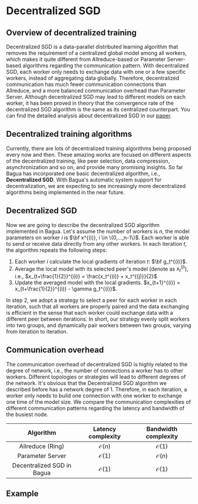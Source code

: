 
# Decentralized SGD


## Overview of decentralized training
Decentralized SGD is a data-parallel distributed learning algorithm that removes the requirement of a centralized global model among all workers, which makes it quite different from Allreduce-based or Parameter Server-based algorithms regarding the communication pattern. With decentralized SGD, each worker only needs to exchange data with one or a few specific workers, instead of aggregating data globally. Therefore, decentralized communication has much fewer communication connections than Allreduce, and a more balanced communication overhead than Parameter Server. Although decentralized SGD may lead to different models on each worker, it has been proved in theory that the convergence rate of the decentralized SGD algorithm is the same as its centralized counterpart. You can find the detailed analysis about decentralized SGD in our [paper](https://arxiv.org/abs/1705.09056).


## Decentralized training algorithms

Currently, there are lots of decentralized training algorithms being proposed every now and then. These amazing works are focused on different aspects of the decentralized training, like peer selection, data compression, asynchronization and so on, and provide many promising insights. So far Bagua has incorporated one basic decentralized algorithm, i.e., **Decentralized SGD**. With Bagua's automatic system support for decentralization, we are expecting to see increasingly more decentralized algorithms being implemented in the near future.

## Decentralized SGD

Now we are going to describe the decentralized SGD algorithm implemented in Bagua. Let's assume the number of workers is $n$, the model parameters on worker $i$ is $\bf x^{(i)}, i \in \{0,...,n-1\}$. Each worker is able to send or receive data directly from any other workers. In each iteration $t$, the algorithm repeats the following steps:

1. Each worker $i$ calculate the local gradients of iteration $t$: $\bf g_t^{(i)}$.
2. Average the local model with its selected peer's model (denote as $x_t^{(j)}$), i.e., $x_{t+\frac{1}{2}}^{(i)} = \frac{x_t^{(i)} + x_t^{(j)}}{2}$
3. Update the averaged model with the local gradients. $x_{t+1}^{(i)} = x_{t+\frac{1}{2}}^{(i)} - \gamma g_t^{(i)}$.

In step 2, we adopt a strategy to select a peer for each worker in each iteration, such that all workers are properly paired and the data exchanging is efficient in the sense that each worker could exchange data with a different peer between iterations. In short, our strategy evenly split workers into two groups, and dynamically pair workers between two groups, varying from iteration to iteration.


## Communication overhead

The communication overhead of decentralized SGD is highly related to the degree of network, i.e., the number of connections a worker has to other workers. Different topologies or strategies will lead to different degrees of the network. It's obvious that the Decentralized SGD algorithm we described before has a network degree of 1. Therefore, in each iteration, a worker only needs to build one connection with one worker to exchange one time of the model size. We compare the communication complexities of different communication patterns regarding the latency and bandwidth of the busiest node.

| Algorithm     | Latency complexity | Bandwidth complexity  |
| :-------------: |:-------------:| :-----:|
| Allreduce (Ring)      | $\mathcal{O}(n)$ | $\mathcal{O}(1)$ |
| Parameter Server      | $\mathcal{O}(1)$ | $\mathcal{O}(n)$ |
| Decentralized SGD in Bagua | $\mathcal{O}(1)$ | $\mathcal{O}(1)$ |


## Example





